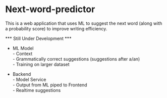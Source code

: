 # Next-word-predictor
This is a web application that uses ML to suggest the next word (along with a probability score) to improve writing efficiency.

*** Still Under Development ***

- ML Model  
            -   Context  
            -   Grammatically correct suggestions (suggestions after a/an)    
            -   Training on larger dataset  

- Backend  
            -   Model Service  
            -   Output from ML piped to Frontend  
            -   Realtime suggestions  
            

                    

